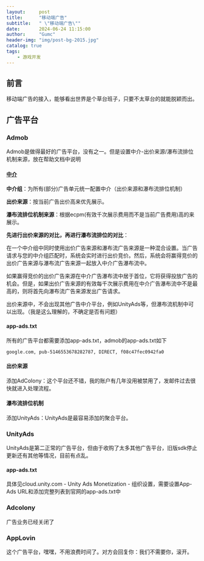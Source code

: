 ```yaml
---
layout:     post
title:      "移动端广告"
subtitle:   " \"移动端广告\""
date:       2024-06-24 11:15:00
author:     "Gumc"
header-img: "img/post-bg-2015.jpg"
catalog: true
tags:
    - 游戏开发
---
```

## 前言

移动端广告的接入，能够看出世界是个草台班子，只要不太草台的就能脱颖而出。

## 广告平台

### Admob

Admob是做得最好的广告平台，没有之一。但是设置中介-出价来源/瀑布流排位机制来源，放在帮助文档中说明

#### [中介](https://support.google.com/admob/answer/13411971#how)

**中介组**：为所有(部分)广告单元统一配置中介（出价来源和瀑布流排位机制）

**出价来源**：按当前广告出价高来优先展示。

**瀑布流排位机制来源**：根据ecpm(有效千次展示费用而不是当前广告费用)高的来展示。

**先进行出价来源的对比，再进行瀑布流排位的对比**：

在一个中介组中同时使用出价广告来源和瀑布流广告来源是一种混合设置。当广告请求与您的中介组匹配时，系统会实时进行出价竞价。然后，系统会将赢得竞价的出价广告来源与瀑布流广告来源一起放入中介广告瀑布流中。

如果赢得竞价的出价广告来源在中介广告瀑布流中居于首位，它将获得投放广告的机会。但是，如果出价广告来源的有效每千次展示费用在中介广告瀑布流中不是最高的，则将首先向瀑布流广告来源发出广告请求。

出价来源中，不会出现其他广告中介平台，例如UnityAds等，但瀑布流机制中可以出现。（我是这么理解的，不确定是否有问题）

#### app-ads.txt

所有的广告平台都需要添加app-ads.txt，admob的app-ads.txt如下

```
google.com, pub-5146553678282787, DIRECT, f08c47fec0942fa0
```

#### 出价来源

添加AdColony：这个平台还不错，我的账户有几年没用被禁用了，发邮件过去很快就进入处理流程。

#### 瀑布流排位机制

添加UnityAds：UnityAds是最容易添加的聚合平台。

### UnityAds

UnityAds是第二正常的广告平台，但由于收购了太多其他广告平台，旧版sdk停止更新还有其他等情况，目前有点乱。

#### app-ads.txt

具体见cloud.unity.com - Unity Ads Monetization - 组织设置，需要设置App-Ads URL和添加完整列表到官网的app-ads.txt中

### Adcolony

广告业务已经关闭了

### AppLovin

这个广告平台，嘿嘿，不用浪费时间了。对方会回复你：我们不需要你，滚开。

